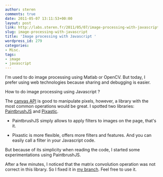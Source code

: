 ```yaml
---
author: steren
comments: true
date: 2011-05-07 13:11:53+00:00
layout: post
link: http://labs.steren.fr/2011/05/07/image-processing-with-javascript/
slug: image-processing-with-javascript
title: 'Image processing with Javascript '
wordpress_id: 279
categories:
- Misc.
tags:
- image
- javascript
---
```


I'm used to do image processing using Matlab or OpenCV. But today, I prefer using web technologies because sharing and debugging is easier.

How to do image processing using Javascript ?

The [canvas API](https://developer.mozilla.org/en/html/canvas) is good to manipulate pixels, however, a library with the most common operations would be great.
I spotted two libraries: [PaintbrushJS](https://github.com/mezzoblue/PaintbrushJS) and [Pixastic](https://github.com/jseidelin/pixastic).





  * PaintbrushJS simply allows to apply filters to images on the page, that's it.


  * Pixastic is more flexible, offers more filters and features. And you can easily call a filter in your Javascript code.



But because of its simplicity when reading the code, I started some experimentations using PaintbrushJS. 

After a few minutes, I noticed that the matrix convolution operation was not correct in this library. So I fixed it in [my branch](https://github.com/Steren/PaintbrushJS). Feel free to use it.
